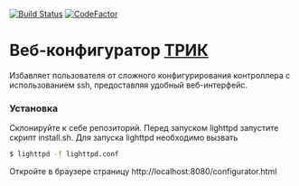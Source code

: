 [![Build Status](https://travis-ci.org/khodand/trik-webpanel.svg?branch=master)](https://travis-ci.org/khodand/trik-webpanel)
[![CodeFactor](https://www.codefactor.io/repository/github/trikset/trik-webpanel/badge/master)](https://www.codefactor.io/repository/github/trikset/trik-webpanel/overview/master)


# Веб-конфигуратор [ТРИК](https://github.com/trikset)

Избавляет пользователя от сложного конфигурирования контроллера с использованием ssh, предоставляя удобный веб-интерфейс.

### Установка

Склонируйте к себе репозиторий.
Перед запуском lighttpd запустите скрипт install.sh.
Для запуска lighttpd необходимо вызвать 
```sh
$ lighttpd -f lighttpd.conf
```
Откройте в браузере страницу  http://localhost:8080/configurator.html
